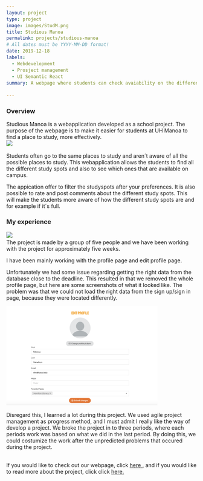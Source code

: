 ```yaml
---
layout: project
type: project
image: images/StudM.png
title: Studious Manoa 
permalink: projects/studious-manoa
# All dates must be YYYY-MM-DD format!
date: 2019-12-18
labels:
  - Webdevelopment 
  - Prosject management 
  - UI Semantic React
summary: A webpage where students can check avaiability on the different studyspots at UH Manoa.

---
```


<h3>Overview</h3>
Studious Manoa is a webapplication developed as a school project. The purpose of the webpage is to make it easier for students at UH Manoa to find a place to study, more effectively. 

 <div>
<img class="ui medium right floated rounded image" src="../images/FullSM.png" style="width:400px;">
</div>

Students often go to the same places to study and aren´t aware of all the possible places to study. This webapplication allows the students to find all the different study spots and also to see which ones that are available on campus.

The appication offer to filter the studyspots after your preferences. It is also possible to rate and post comments about the different study spots. This will make the students more aware of how the different study spots are and for example if it´s full.

<h3>My experience</h3>
<div>
<img class="ui medium right floated rounded image" src="../images/profile.png" style="width:200px;">
</div>
The project is made by a group of five people and we have been working with the project for approximately five weeks. 

I have been mainly working with the profile page and edit profile page.  

Unfortunately we had some issue regarding getting the right data from the database close to the deadline. This resulted in that we removed the whole profile page, but here are some screenshots of what it looked like. The problem was that we could not load the right data from the sign up/sign in page, because they were located differently.
 
 <div>
<img class="ui medium right floated rounded image" src="../images/editProfile.png" style="width:400px;">
</div>

Disregard this, I learned a lot during this project. We used agile project management as progress method, and I must admit I really like the way of develop a project. We broke the project in to three periods, where each periods work was based on what we did in the last period. By doing this, we could costumize the work after the unpredicted problems that occured during the project.

<br/>
If you would like to check out our webpage, click <a href="http://studious.toomanyco.ws/#/">here </a>, and if you would like to read more about the project, click click <a href="https://studious-manoa.github.io/">here. </a>
